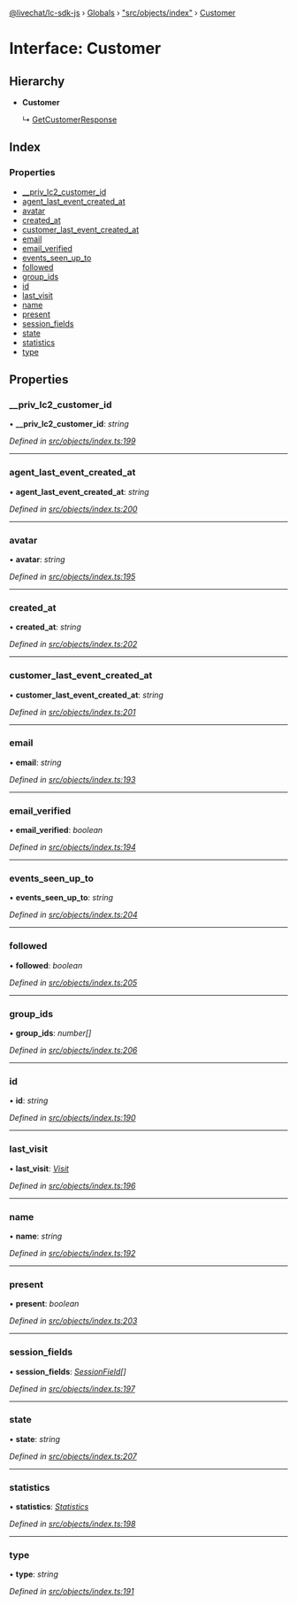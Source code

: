 [@livechat/lc-sdk-js](../README.md) › [Globals](../globals.md) › ["src/objects/index"](../modules/_src_objects_index_.md) › [Customer](_src_objects_index_.customer.md)

# Interface: Customer

## Hierarchy

* **Customer**

  ↳ [GetCustomerResponse](_src_agent_structures_.getcustomerresponse.md)

## Index

### Properties

* [__priv_lc2_customer_id](_src_objects_index_.customer.md#__priv_lc2_customer_id)
* [agent_last_event_created_at](_src_objects_index_.customer.md#agent_last_event_created_at)
* [avatar](_src_objects_index_.customer.md#avatar)
* [created_at](_src_objects_index_.customer.md#created_at)
* [customer_last_event_created_at](_src_objects_index_.customer.md#customer_last_event_created_at)
* [email](_src_objects_index_.customer.md#email)
* [email_verified](_src_objects_index_.customer.md#email_verified)
* [events_seen_up_to](_src_objects_index_.customer.md#events_seen_up_to)
* [followed](_src_objects_index_.customer.md#followed)
* [group_ids](_src_objects_index_.customer.md#group_ids)
* [id](_src_objects_index_.customer.md#id)
* [last_visit](_src_objects_index_.customer.md#last_visit)
* [name](_src_objects_index_.customer.md#name)
* [present](_src_objects_index_.customer.md#present)
* [session_fields](_src_objects_index_.customer.md#session_fields)
* [state](_src_objects_index_.customer.md#state)
* [statistics](_src_objects_index_.customer.md#statistics)
* [type](_src_objects_index_.customer.md#type)

## Properties

###  __priv_lc2_customer_id

• **__priv_lc2_customer_id**: *string*

*Defined in [src/objects/index.ts:199](https://github.com/livechat/lc-sdk-js/blob/9364105/src/objects/index.ts#L199)*

___

###  agent_last_event_created_at

• **agent_last_event_created_at**: *string*

*Defined in [src/objects/index.ts:200](https://github.com/livechat/lc-sdk-js/blob/9364105/src/objects/index.ts#L200)*

___

###  avatar

• **avatar**: *string*

*Defined in [src/objects/index.ts:195](https://github.com/livechat/lc-sdk-js/blob/9364105/src/objects/index.ts#L195)*

___

###  created_at

• **created_at**: *string*

*Defined in [src/objects/index.ts:202](https://github.com/livechat/lc-sdk-js/blob/9364105/src/objects/index.ts#L202)*

___

###  customer_last_event_created_at

• **customer_last_event_created_at**: *string*

*Defined in [src/objects/index.ts:201](https://github.com/livechat/lc-sdk-js/blob/9364105/src/objects/index.ts#L201)*

___

###  email

• **email**: *string*

*Defined in [src/objects/index.ts:193](https://github.com/livechat/lc-sdk-js/blob/9364105/src/objects/index.ts#L193)*

___

###  email_verified

• **email_verified**: *boolean*

*Defined in [src/objects/index.ts:194](https://github.com/livechat/lc-sdk-js/blob/9364105/src/objects/index.ts#L194)*

___

###  events_seen_up_to

• **events_seen_up_to**: *string*

*Defined in [src/objects/index.ts:204](https://github.com/livechat/lc-sdk-js/blob/9364105/src/objects/index.ts#L204)*

___

###  followed

• **followed**: *boolean*

*Defined in [src/objects/index.ts:205](https://github.com/livechat/lc-sdk-js/blob/9364105/src/objects/index.ts#L205)*

___

###  group_ids

• **group_ids**: *number[]*

*Defined in [src/objects/index.ts:206](https://github.com/livechat/lc-sdk-js/blob/9364105/src/objects/index.ts#L206)*

___

###  id

• **id**: *string*

*Defined in [src/objects/index.ts:190](https://github.com/livechat/lc-sdk-js/blob/9364105/src/objects/index.ts#L190)*

___

###  last_visit

• **last_visit**: *[Visit](_src_objects_index_.visit.md)*

*Defined in [src/objects/index.ts:196](https://github.com/livechat/lc-sdk-js/blob/9364105/src/objects/index.ts#L196)*

___

###  name

• **name**: *string*

*Defined in [src/objects/index.ts:192](https://github.com/livechat/lc-sdk-js/blob/9364105/src/objects/index.ts#L192)*

___

###  present

• **present**: *boolean*

*Defined in [src/objects/index.ts:203](https://github.com/livechat/lc-sdk-js/blob/9364105/src/objects/index.ts#L203)*

___

###  session_fields

• **session_fields**: *[SessionField](_src_objects_index_.sessionfield.md)[]*

*Defined in [src/objects/index.ts:197](https://github.com/livechat/lc-sdk-js/blob/9364105/src/objects/index.ts#L197)*

___

###  state

• **state**: *string*

*Defined in [src/objects/index.ts:207](https://github.com/livechat/lc-sdk-js/blob/9364105/src/objects/index.ts#L207)*

___

###  statistics

• **statistics**: *[Statistics](_src_objects_index_.statistics.md)*

*Defined in [src/objects/index.ts:198](https://github.com/livechat/lc-sdk-js/blob/9364105/src/objects/index.ts#L198)*

___

###  type

• **type**: *string*

*Defined in [src/objects/index.ts:191](https://github.com/livechat/lc-sdk-js/blob/9364105/src/objects/index.ts#L191)*

